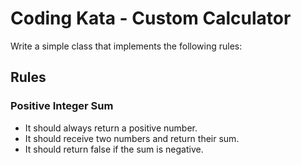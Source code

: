 # Coding Kata - Custom Calculator

Write a simple class that implements the following rules:

## Rules

### Positive Integer Sum
- It should always return a positive number.
- It should receive two numbers and return their sum.
- It should return false if the sum is negative.